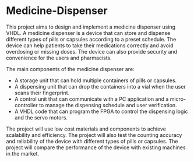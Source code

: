 # Medicine-Dispenser
This project aims to design and implement a medicine dispenser using VHDL. A medicine dispenser is a device that can store and dispense different types of pills or capsules according to a preset schedule. The device can help patients to take their medications correctly and avoid overdosing or missing doses. The device can also provide security and convenience for the users and pharmacists.

The main components of the medicine dispenser are:

- A storage unit that can hold multiple containers of pills or capsules.
- A dispensing unit that can drop the containers into a vial when the user scans their fingerprint.
- A control unit that can communicate with a PC application and a micro-controller to manage the dispensing schedule and user verification.
- A VHDL code that can program the FPGA to control the dispensing logic and the servo motors.

The project will use low cost materials and components to achieve scalability and efficiency. The project will also test the counting accuracy and reliability of the device with different types of pills or capsules. The project will compare the performance of the device with existing machines in the market.
